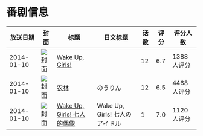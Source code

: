 # 番剧信息

|放送日期|封面|标题|日文标题|话数|评分|评分人数|
|---|---|---|---|---|---|---|
|2014-01-10|![封面](https://lain.bgm.tv/pic/cover/c/02/cf/48880_5pob6.jpg)|[Wake Up, Girls!](https://bangumi.tv/subject/48880)||12|6.7|1388人评分|
|2014-01-10|![封面](https://lain.bgm.tv/pic/cover/c/ed/7e/68756_cCQbM.jpg)|[农林](https://bangumi.tv/subject/68756)|のうりん|12|6.5|4468人评分|
|2014-01-10|![封面](https://lain.bgm.tv/pic/cover/c/40/4b/87700_F4nF8.jpg)|[Wake Up, Girls! 七人的偶像](https://bangumi.tv/subject/87700)|Wake Up, Girls! 七人のアイドル|1|7.0|1120人评分|

